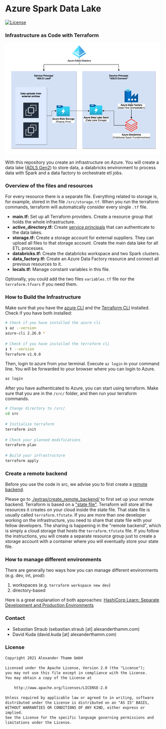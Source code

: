 # Azure Spark Data Lake 

[![License](https://img.shields.io/github/license/at-gmbh/at-python-template)](https://github.com/at-gmbh/at-python-template/blob/master/LICENSE)

### Infrastructure as Code with Terraform

![A diagram of the infrastructure](documentation/diagrams/Azure_Spark_Data_lake.png)

With this repository you create an infrastructure on Azure. You will create a data lake ([ADLS Gen2](https://docs.microsoft.com/en-us/azure/storage/blobs/data-lake-storage-introduction)) to store data, a databricks environment to process data with Spark and a data factory to orchestrate etl jobs. 

### Overview of the files and resources

For every resource there is a separate file. Everything related to storage is, for example, stored in the file `/src/storage.tf`. When you run the terraform commands, terraform will automatically consider every single `.tf` file. 

- __main.tf:__ Set up all Terraform providers. Create a resource group that holds the whole infrastructure.
- __active_directory.tf:__ Create [service principals](https://docs.microsoft.com/en-us/azure/active-directory/develop/app-objects-and-service-principals) that can authenticate to the data lakes.
- __storage.tf:__ Create a storage account for external suppliers. They can upload all files to that storage account. Create the main data lake for all ETL processes.
- __databricks.tf:__ Create the databricks workspace and two Spark clusters.
- __data_factory.tf:__ Create an Azure Data Factory resource and connect all previous resources to it.
- __locals.tf:__ Manage constant variables in this file. 

Optionally, you could add the two files `variables.tf` file nor the `terraform.tfvars` if you need them. 

### How to Build the Infrastructure

Make sure that you have the [azure CLI](https://docs.microsoft.com/en-us/cli/azure/install-azure-cli) and the [Terraform CLI](https://learn.hashicorp.com/tutorials/terraform/install-cli) installed. Check if you have both installed:

```zsh
# Check if you have installed the azure cli
❯ az --version
azure-cli 2.26.0 *

# Check if you have installed the terraform cli
❯ t --version
Terraform v1.0.0
```

Then, login to azure from your terminal. Execute `az login` in your command line. You will be forwarded to your browser where you can login to Azure. 

```zsh
az login
```

After you have authenticated to Azure, you can start using terraform. Make sure that you are in the `/src/` folder, and then run your terraform commands. 

```zsh
# Change directory to /src/
cd src

# Initialize terraform
terraform init

# Check your planned modifications
terraform plan

# Build your infrastructure
terraform apply
```

### Create a remote backend

Before you use the code in src, we advise you to first create a [remote backend](https://www.terraform.io/docs/language/settings/backends/remote.html).  

Please go to [./extras/create_remote_backend/](./extras/create_remote_backend/) to first set up your remote backend. Terraform is based on a ["state file"](https://www.terraform.io/docs/language/state/index.html). Terraform will store all the resources it creates on your cloud inside the state file. That state file is usually called `terraform.tfstate`. If you are more than one developer working on the infrastructure, you need to share that state file with your fellow developers. The sharing is happening in the "remote backend", which is simply a cloud storage that hosts the `terraform.tfstate` file. If you follow the instructions, you will create a separate resource group just to create a storage account with a container where you will eventually store your state file. 


### How to manage different environments

There are generally two ways how you can manage different environments (e.g. dev, int, prod):

1. workspaces (e.g. `terraform workspace new dev`)
2. directory-based

Here is a great explanation of both approaches: [HashiCorp Learn: Separate Development and Production Environments](https://learn.hashicorp.com/tutorials/terraform/organize-configuration?in=terraform/modules)


### Contact

* Sebastian Straub (sebastian.straub [at] alexanderthamm.com)
* David Kuda (david.kuda [at] alexanderthamm.com)

### License

    Copyright 2021 Alexander Thamm GmbH

    Licensed under the Apache License, Version 2.0 (the "License");
    you may not use this file except in compliance with the License.
    You may obtain a copy of the License at

        http://www.apache.org/licenses/LICENSE-2.0

    Unless required by applicable law or agreed to in writing, software
    distributed under the License is distributed on an "AS IS" BASIS,
    WITHOUT WARRANTIES OR CONDITIONS OF ANY KIND, either express or implied.
    See the License for the specific language governing permissions and
    limitations under the License.
